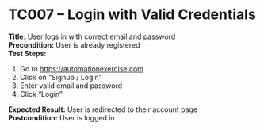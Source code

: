 # TC007 – Login with Valid Credentials

**Title:** User logs in with correct email and password  
**Precondition:** User is already registered  
**Test Steps:**
1. Go to https://automationexercise.com
2. Click on “Signup / Login”
3. Enter valid email and password
4. Click “Login”

**Expected Result:** User is redirected to their account page  
**Postcondition:** User is logged in
